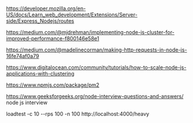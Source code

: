 https://developer.mozilla.org/en-US/docs/Learn_web_development/Extensions/Server-side/Express_Nodejs/routes

https://medium.com/@mjdrehman/implementing-node-js-cluster-for-improved-performance-f800146e58e1

https://medium.com/@madelinecorman/making-http-requests-in-node-js-16fe74af0a79

https://www.digitalocean.com/community/tutorials/how-to-scale-node-js-applications-with-clustering

https://www.npmjs.com/package/pm2

https://www.geeksforgeeks.org/node-interview-questions-and-answers/ node js interview

loadtest -c 10 --rps 100 -n 100 http://localhost:4000/heavy
